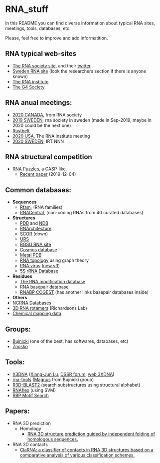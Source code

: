 # RNA_stuff  
In this README you can find diverse information about typical RNA sites, meetings, tools, databases, etc.

Please, feel free to improve and add informatition.

## RNA typical web-sites
* [The RNA society site](https://www.rnasociety.org/), and their [twitter](https://twitter.com/rnasociety)
* [Sweden RNA site](http://www.rnass.se/) (look the researchers section if there is anyone known)
* [The RNA institute](https://www.rna.albany.edu)
* [The G4 Society](https://www.g4-society.org/)

## RNA anual meetings:
* [2020 CANADA](https://www.rnasociety.org/conferences/rna-2020/meeting-information/), from RNA society
* [2019 SWEDEN](https://swedishrnasocietymeeting.se/), rna society in sweden (made in Sep-2019, maybe in 2020 could be the next one)
* [Rustbelt](https://rustbeltrna.org/)
* [2020 USA](https://www.rna.albany.edu/7th-annual-rna-symposium/#top), The RNA institute meeting
* [2020 SWEDEN](https://www.irt2020.se/), IRT NNN 

## RNA structural competition
* [RNA Puzzles](http://www.rnapuzzles.org/), a CASP-like.
  * [Recent paper](https://academic.oup.com/nar/advance-article/doi/10.1093/nar/gkz1108/5651330) (2019-12-04)
  
## Common databases:
* **Sequences**
  * [Rfam](https://rfam.xfam.org/), (RNA families)
  * [RNACentral](https://rnacentral.org/), (non-coding RNAs from 40 curated databases)
* **Structures**
  * [PDB](https://www.rcsb.org/) and [NDB](http://ndbserver.rutgers.edu/)
  * [RNArchitecture](http://iimcb.genesilico.pl/RNArchitecture/)
  * [SCOR](http://scor.berkeley.edu/scor.html) (down)
  * [URS](http://server3.lpm.org.ru/urs/)
  * [BGSU RNA site](http://rna.bgsu.edu/rna3dhub/)
  * [Cosmos database](http://rnacossmos.com/)
  * [Metal PDB](http://metalweb.cerm.unifi.it/)
  * [RNA topology](http://www.biomath.nyu.edu/?q=rag/home) using graph theory
  * [RNA virus](http://viperdb.scripps.edu/index.php) ([new v3](http://dante.scripps.edu/))
  * [5S rRNA Database](http://combio.pl/rrna/)
* **Residues**
  * [The RNA modification database](https://mods.rna.albany.edu/home)
  * [RNA basepair database](http://hdrnas.saha.ac.in/rnabpdb/)
  * [RNABP COGEST](http://bioinf.iiit.ac.in/RNABPCOGEST/) (has another links basepair databases inside)
* **Others**
* [NCRNA Databases](https://ncrnadatabases.org/)
* [3D RNA rotamers](http://kinemage.biochem.duke.edu/research/rnarotamer.php) (Richardsons Lab)
* [Chemical mapping data](https://rmdb.stanford.edu/)

## Groups:
* [Bujnicki](http://genesilico.pl/) (one of the best, has softwares, databases, etc)
* [Znosko](https://www.slu.edu/~znoskob/)


## Tools:
* [X3DNA](http://x3dna.org/) ([Xiang-Jun Lu](https://systemsbiology.columbia.edu/people/xiang-jun-lu), [DSSR forum](http://forum.x3dna.org/rna-structures/), [web 3XDNA](http://web.x3dna.org/))
* [rna-tools](https://rna-tools.readthedocs.io/en/latest/index.html) ([Magnus](https://mmagnus.github.io/) from Bujnicki group)
* [R3D-BLAST2](http://140.114.85.168/R3D-BLAST2/) (search substructures using structural alphabet)
* [RNAflex](http://sparks-lab.org/server/RNAflex/) (using SVM)
* [RBP Motif Search](https://github.com/nberkow/RBP_Motif_Search)

## Papers:
* RNA 3D prediction
  * Homology
    * [RNA 3D structure prediction guided by independent folding of homologous sequences.](https://bmcbioinformatics.biomedcentral.com/articles/10.1186/s12859-019-3120-y)
* RNA 3D contacts
  * [ClaRNA: a classifier of contacts in RNA 3D structures based on a comparative analysis of various classification schemes.](https://www.ncbi.nlm.nih.gov/pubmed/25159614?dopt=Abstract)
